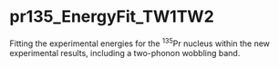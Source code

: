 # pr135_EnergyFit_TW1TW2
Fitting the experimental energies for the $^{135}$Pr nucleus within the new experimental results, including a two-phonon wobbling band.
